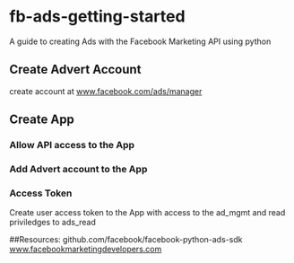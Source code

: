 # fb-ads-getting-started
A guide to creating Ads with the Facebook Marketing API using python

## Create Advert Account
create account at www.facebook.com/ads/manager

## Create App

### Allow API access to the App

### Add Advert account to the App

### Access Token
Create user access token to the App with access to the ad_mgmt and read priviledges to ads_read

##Resources:
github.com/facebook/facebook-python-ads-sdk
www.facebookmarketingdevelopers.com
